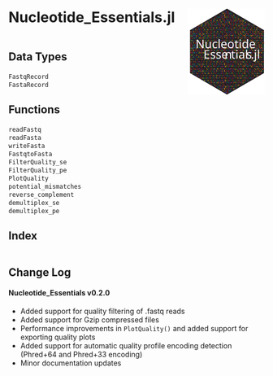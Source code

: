 # <img src="assets/nucleotide_essentials_logo.svg" width="30%" align="right" /> Nucleotide_Essentials.jl

```@contents
```

## Data Types
```@docs
FastqRecord
FastaRecord
```

## Functions

```@docs
readFastq
readFasta
writeFasta
FastqtoFasta
FilterQuality_se
FilterQuality_pe
PlotQuality
potential_mismatches
reverse_complement
demultiplex_se
demultiplex_pe
```

## Index

```@index
```
## Change Log 

#### Nucleotide_Essentials v0.2.0

* Added support for quality filtering of .fastq reads 
* Added support for Gzip compressed files 
* Performance improvements in ```PlotQuality()``` and added support for exporting quality plots
* Added support for automatic quality profile encoding detection (Phred+64 and Phred+33 encoding)
* Minor documentation updates 
